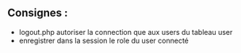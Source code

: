 ## Consignes :

- logout.php autoriser la connection que aux users du tableau user
- enregistrer dans la session le role du user connecté